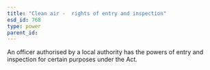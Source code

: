 ```yaml
---
title: "Clean air -  rights of entry and inspection"
esd_id: 768
type: power
parent_id:  
---
```


An officer authorised by a local authority has the powers of entry and inspection for certain purposes under the Act.

